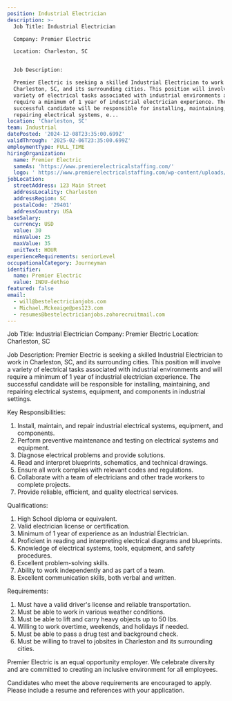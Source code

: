 ```yaml
---
position: Industrial Electrician
description: >-
  Job Title: Industrial Electrician

  Company: Premier Electric

  Location: Charleston, SC


  Job Description:

  Premier Electric is seeking a skilled Industrial Electrician to work in
  Charleston, SC, and its surrounding cities. This position will involve a
  variety of electrical tasks associated with industrial environments and will
  require a minimum of 1 year of industrial electrician experience. The
  successful candidate will be responsible for installing, maintaining, and
  repairing electrical systems, e...
location: 'Charleston, SC'
team: Industrial
datePosted: '2024-12-08T23:35:00.699Z'
validThrough: '2025-02-06T23:35:00.699Z'
employmentType: FULL_TIME
hiringOrganization:
  name: Premier Electric
  sameAs: 'https://www.premierelectricalstaffing.com/'
  logo: ' https://www.premierelectricalstaffing.com/wp-content/uploads/2020/05/Premier-Electrical-Staffing-logo.png'
jobLocation:
  streetAddress: 123 Main Street
  addressLocality: Charleston
  addressRegion: SC
  postalCode: '29401'
  addressCountry: USA
baseSalary:
  currency: USD
  value: 30
  minValue: 25
  maxValue: 35
  unitText: HOUR
experienceRequirements: seniorLevel
occupationalCategory: Journeyman
identifier:
  name: Premier Electric
  value: INDU-dethso
featured: false
email:
  - will@bestelectricianjobs.com
  - Michael.Mckeaige@pes123.com
  - resumes@bestelectricianjobs.zohorecruitmail.com
---
```




Job Title: Industrial Electrician
Company: Premier Electric
Location: Charleston, SC

Job Description:
Premier Electric is seeking a skilled Industrial Electrician to work in Charleston, SC, and its surrounding cities. This position will involve a variety of electrical tasks associated with industrial environments and will require a minimum of 1 year of industrial electrician experience. The successful candidate will be responsible for installing, maintaining, and repairing electrical systems, equipment, and components in industrial settings.

Key Responsibilities:

1. Install, maintain, and repair industrial electrical systems, equipment, and components.
2. Perform preventive maintenance and testing on electrical systems and equipment.
3. Diagnose electrical problems and provide solutions.
4. Read and interpret blueprints, schematics, and technical drawings.
5. Ensure all work complies with relevant codes and regulations.
6. Collaborate with a team of electricians and other trade workers to complete projects.
7. Provide reliable, efficient, and quality electrical services.

Qualifications:

1. High School diploma or equivalent.
2. Valid electrician license or certification.
3. Minimum of 1 year of experience as an Industrial Electrician.
4. Proficient in reading and interpreting electrical diagrams and blueprints.
5. Knowledge of electrical systems, tools, equipment, and safety procedures.
6. Excellent problem-solving skills.
7. Ability to work independently and as part of a team.
8. Excellent communication skills, both verbal and written.

Requirements:

1. Must have a valid driver's license and reliable transportation.
2. Must be able to work in various weather conditions.
3. Must be able to lift and carry heavy objects up to 50 lbs.
4. Willing to work overtime, weekends, and holidays if needed.
5. Must be able to pass a drug test and background check.
6. Must be willing to travel to jobsites in Charleston and its surrounding cities.

Premier Electric is an equal opportunity employer. We celebrate diversity and are committed to creating an inclusive environment for all employees. 

Candidates who meet the above requirements are encouraged to apply. Please include a resume and references with your application.
